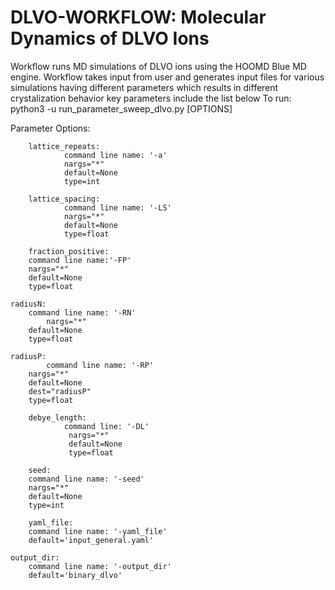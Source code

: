 # DLVO-WORKFLOW: Molecular Dynamics of DLVO Ions
Workflow runs MD simulations of DLVO ions using the HOOMD Blue MD engine. 
Workflow takes input from user and generates input files for various simulations
having different parameters which results in different crystalization behavior
key parameters include the list below
To run: 
        python3 -u run_parameter_sweep_dlvo.py [OPTIONS]

Parameter Options:


        lattice_repeats:
                command line name: '-a'
                nargs="*"
                default=None
                type=int

        lattice_spacing:
                command line name: '-LS'
                nargs="*"
                default=None
                type=float
	
    	fraction_positive:
		command line name:'-FP'
		nargs="*" 
		default=None
		type=float

	radiusN:
		command line name: '-RN'
    		nargs="*"
		default=None
 		type=float
	
	radiusP:
    		command line name: '-RP'
		nargs="*"
		default=None
		dest="radiusP"
		type=float

        debye_length:
                command line: '-DL'
                 nargs="*"
                 default=None
                 type=float
	
    	seed:
		command line name: '-seed'
		nargs="*"
		default=None
		type=int

    	yaml_file: 
		command line name: '-yaml_file'
		default='input_general.yaml'

	output_dir:
		command line name: '-output_dir'
		default='binary_dlvo' 
